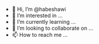 - 👋 Hi, I’m @habeshawi
- 👀 I’m interested in ...
- 🌱 I’m currently learning ...
- 💞️ I’m looking to collaborate on ...
- 📫 How to reach me ...

<!---
habeshawi/habeshawi is a ✨ special ✨ repository because its `README.md` (this file) appears on your GitHub profile.
You can click the Preview link to take a look at your changes.
--->
